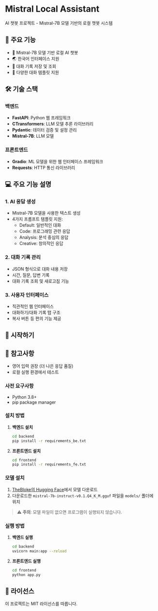 # Mistral Local Assistant

AI 챗봇 프로젝트 - Mistral-7B 모델 기반의 로컬 챗봇 시스템

## 📌 주요 기능

- 🤖 Mistral-7B 모델 기반 로컬 AI 챗봇
- 🌏 한국어 인터페이스 지원
- 💾 대화 기록 저장 및 조회
- 📝 다양한 대화 템플릿 지원

## 🛠️ 기술 스택

### 백엔드
- **FastAPI**: Python 웹 프레임워크
- **CTransformers**: LLM 모델 추론 라이브러리
- **Pydantic**: 데이터 검증 및 설정 관리
- **Mistral-7B**: LLM 모델

### 프론트엔드
- **Gradio**: ML 모델을 위한 웹 인터페이스 프레임워크
- **Requests**: HTTP 통신 라이브러리

## 💻 주요 기능 설명

### 1. AI 응답 생성
- Mistral-7B 모델을 사용한 텍스트 생성
- 4가지 프롬프트 템플릿 지원:
  - Default: 일반적인 대화
  - Code: 프로그래밍 관련 응답
  - Analysis: 분석 중심의 응답
  - Creative: 창의적인 응답

### 2. 대화 기록 관리
- JSON 형식으로 대화 내용 저장
- 시간, 질문, 답변 기록
- 대화 기록 조회 및 새로고침 기능

### 3. 사용자 인터페이스
- 직관적인 웹 인터페이스
- 대화하기/대화 기록 탭 구조
- 복사 버튼 등 편의 기능 제공

## 🚀 시작하기

## 📝 참고사항
- 영어 입력 권장 (더 나은 응답 품질)
- 로컬 실행 환경에서 테스트

### 사전 요구사항

- Python 3.8+
- pip package manager

### 설치 방법

1. **백엔드 설치**
   ```bash
   cd backend
   pip install -r requirements_be.txt
   ```

2. **프론트엔드 설치**
   ```bash
   cd frontend
   pip install -r requirements_fe.txt
   ```

### 모델 설치

1. [TheBloke의 Hugging Face](https://huggingface.co/TheBloke/Mistral-7B-Instruct-v0.1-GGUF)에서 모델 다운로드
2. 다운로드한 `mistral-7b-instruct-v0.1.Q4_K_M.gguf` 파일을 `models/` 폴더에 위치

> ⚠️ **주의**: 모델 파일이 없으면 프로그램이 실행되지 않습니다.

### 실행 방법

1. **백엔드 실행**
   ```bash
   cd backend
   uvicorn main:app --reload
   ```

2. **프론트엔드 실행**
   ```bash
   cd frontend
   python app.py
   ```

## 📄 라이선스

이 프로젝트는 MIT 라이선스를 따릅니다.
